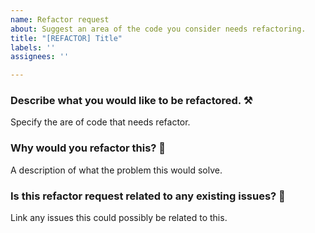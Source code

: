 ```yaml
---
name: Refactor request
about: Suggest an area of the code you consider needs refactoring.
title: "[REFACTOR] Title"
labels: ''
assignees: ''

---
```


### **Describe what you would like to be refactored.** :hammer_and_pick:
Specify the are of code that needs refactor.

### **Why would you refactor this?** :poop:
A description of what the problem this would solve.

### **Is this refactor request related to any existing issues?** :link:
Link any issues this could possibly be related to this.
